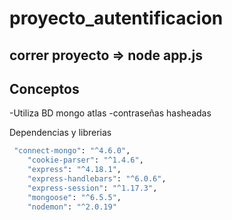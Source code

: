 # proyecto_autentificacion
##  correr proyecto =>  node app.js 


## Conceptos
-Utiliza BD mongo atlas
-contraseñas hasheadas 

Dependencias y librerias

```sh
 "connect-mongo": "^4.6.0",
    "cookie-parser": "^1.4.6",
    "express": "^4.18.1",
    "express-handlebars": "^6.0.6",
    "express-session": "^1.17.3",
    "mongoose": "^6.5.5",
    "nodemon": "^2.0.19"

```
